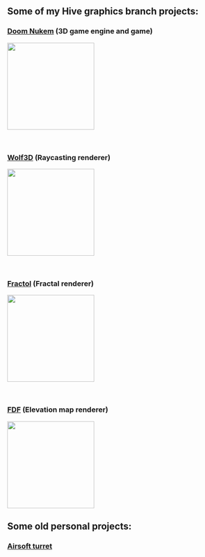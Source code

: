 ## Some of my Hive graphics branch projects:

### [Doom Nukem](https://github.com/oskarikinnunen/DoomNukem) (3D game engine and game)

<a href="https://github.com/oskarikinnunen/DoomNukem"><img src="https://user-images.githubusercontent.com/45420297/218820218-a78d7254-b019-449a-9650-5c994493cedc.png" width="200" height="200"></a>

<br>

### [Wolf3D](https://github.com/oskarikinnunen/sovietpunk) (Raycasting renderer)
<a href="https://github.com/oskarikinnunen/sovietpunk"><img src="https://user-images.githubusercontent.com/45420297/218836544-50211169-01b8-49d4-9814-54210b4322d2.png" width="200" height="200"></a>

<br>  

### [Fractol](https://github.com/oskarikinnunen/FractolVogsphere) (Fractal renderer)
<a href="https://github.com/oskarikinnunen/FractolVogsphere"><img src="https://user-images.githubusercontent.com/45420297/218819321-5283b58f-5946-4ec8-972f-9aaed5e70716.png" width="200" height="200"></a>

<br>  

### [FDF](https://github.com/oskarikinnunen/PresentableFDF) (Elevation map renderer)
<a href="https://github.com/oskarikinnunen/PresentableFDF"><img src="https://user-images.githubusercontent.com/45420297/218820732-7bb299e5-7e56-41f2-9810-7f42afe013eb.png" width="200" height="200"></a>

## Some old personal projects:

### [Airsoft turret](https://github.com/oskarikinnunen/airsoftturret)
